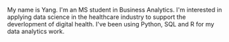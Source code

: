 My name is Yang. I'm an MS student in Business Analytics. I'm interested in applying data science in the healthcare industry to support the deverlopment of digital health. I've been using Python, SQL and R for my data analytics work.
